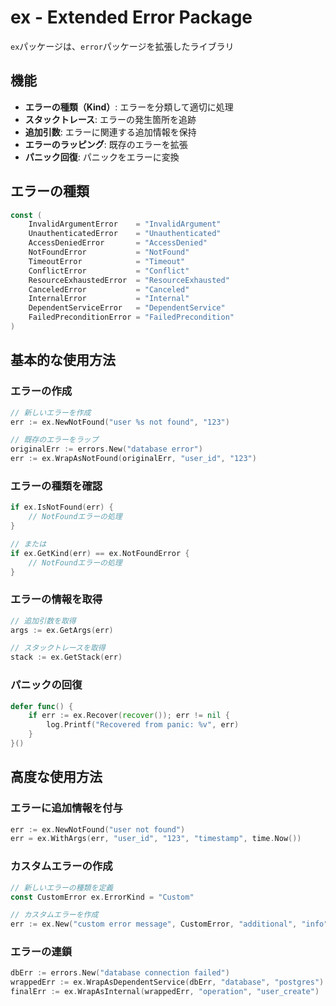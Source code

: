 # ex - Extended Error Package

`ex`パッケージは、`error`パッケージを拡張したライブラリ

## 機能

- **エラーの種類（Kind）**: エラーを分類して適切に処理
- **スタックトレース**: エラーの発生箇所を追跡
- **追加引数**: エラーに関連する追加情報を保持
- **エラーのラッピング**: 既存のエラーを拡張
- **パニック回復**: パニックをエラーに変換

## エラーの種類

```go
const (
    InvalidArgumentError    = "InvalidArgument"
    UnauthenticatedError    = "Unauthenticated"
    AccessDeniedError       = "AccessDenied"
    NotFoundError           = "NotFound"
    TimeoutError            = "Timeout"
    ConflictError           = "Conflict"
    ResourceExhaustedError  = "ResourceExhausted"
    CanceledError           = "Canceled"
    InternalError           = "Internal"
    DependentServiceError   = "DependentService"
    FailedPreconditionError = "FailedPrecondition"
)
```

## 基本的な使用方法

### エラーの作成

```go
// 新しいエラーを作成
err := ex.NewNotFound("user %s not found", "123")

// 既存のエラーをラップ
originalErr := errors.New("database error")
err := ex.WrapAsNotFound(originalErr, "user_id", "123")
```

### エラーの種類を確認

```go
if ex.IsNotFound(err) {
    // NotFoundエラーの処理
}

// または
if ex.GetKind(err) == ex.NotFoundError {
    // NotFoundエラーの処理
}
```

### エラーの情報を取得

```go
// 追加引数を取得
args := ex.GetArgs(err)

// スタックトレースを取得
stack := ex.GetStack(err)
```

### パニックの回復

```go
defer func() {
    if err := ex.Recover(recover()); err != nil {
        log.Printf("Recovered from panic: %v", err)
    }
}()
```

## 高度な使用方法

### エラーに追加情報を付与

```go
err := ex.NewNotFound("user not found")
err = ex.WithArgs(err, "user_id", "123", "timestamp", time.Now())
```

### カスタムエラーの作成

```go
// 新しいエラーの種類を定義
const CustomError ex.ErrorKind = "Custom"

// カスタムエラーを作成
err := ex.New("custom error message", CustomError, "additional", "info")
```

### エラーの連鎖

```go
dbErr := errors.New("database connection failed")
wrappedErr := ex.WrapAsDependentService(dbErr, "database", "postgres")
finalErr := ex.WrapAsInternal(wrappedErr, "operation", "user_create")
```